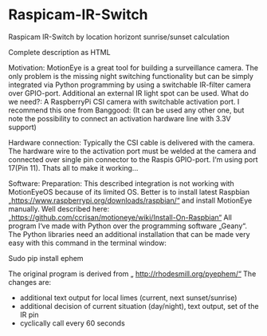 # Raspicam-IR-Switch
Raspicam IR-Switch by location horizont sunrise/sunset calculation

Complete description as HTML


Motivation:
MotionEye is a great tool for building a surveillance camera. The only problem is the missing night switching functionality but can be simply integrated via Python programming by using a switchable IR-filter camera over GPIO-port. Additional an external IR light spot can be used.
What do we need?:
A RaspberryPi CSI camera with switchable activation port. I recommend this one from Banggood: (It can be used any other one, but note the possibility to connect an activation hardware line with 3.3V support)


Hardware connection:
Typically the CSI cable is delivered with the camera. The hardware wire to the activation port must be welded at the camera and connected over single pin connector to the Raspis GPIO-port. I‘m using port 17(Pin 11). Thats all to make it working…


Software:
Preparation:
This described integration is not working with MotionEyeOS because of its limited OS. Better is to install latest Raspbian „https://www.raspberrypi.org/downloads/raspbian/“ and install MotionEye manually. Well described here: „https://github.com/ccrisan/motioneye/wiki/Install-On-Raspbian“
All program I‘ve made with Python over the programming software „Geany“. The Python libraries need an additional installation that can be made very easy with this command in the terminal window:

Sudo pip install ephem

The original program is derived from „ http://rhodesmill.org/pyephem/“ The changes are:
- additional text output for local limes (current, next sunset/sunrise)
- additional decision of current situation (day/night), text output, set of the IR pin
- cyclically call every 60 seconds 
